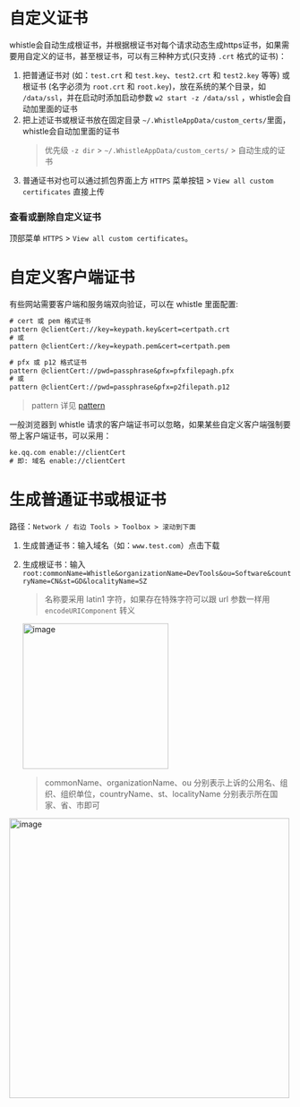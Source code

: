 # 自定义证书

 whistle会自动生成根证书，并根据根证书对每个请求动态生成https证书，如果需要用自定义的证书，甚至根证书，可以有三种种方式(只支持 `.crt` 格式的证书)：

  1. 把普通证书对 (如：`test.crt` 和 `test.key`、`test2.crt` 和 `test2.key` 等等) 或根证书 (名字必须为 `root.crt` 和 `root.key`)，放在系统的某个目录，如 `/data/ssl`，并在启动时添加启动参数 `w2 start -z /data/ssl` ，whistle会自动加里面的证书
  2. 把上述证书或根证书放在固定目录 `~/.WhistleAppData/custom_certs/`里面，whistle会自动加里面的证书
      > 优先级 `-z dir` > `~/.WhistleAppData/custom_certs/` > 自动生成的证书
  3. 普通证书对也可以通过抓包界面上方 `HTTPS` 菜单按钮 > `View all custom certificates` 直接上传

### 查看或删除自定义证书
顶部菜单 `HTTPS` > `View all custom certificates`。

# 自定义客户端证书
有些网站需要客户端和服务端双向验证，可以在 whistle 里面配置:

``` txt
# cert 或 pem 格式证书
pattern @clientCert://key=keypath.key&cert=certpath.crt
# 或
pattern @clientCert://key=keypath.pem&cert=certpath.pem

# pfx 或 p12 格式证书
pattern @clientCert://pwd=passphrase&pfx=pfxfilepagh.pfx
# 或
pattern @clientCert://pwd=passphrase&pfx=p2filepath.p12
```
> pattern 详见 [pattern](./pattern.html)

一般浏览器到 whistle 请求的客户端证书可以忽略，如果某些自定义客户端强制要带上客户端证书，可以采用：

``` txt
ke.qq.com enable://clientCert
# 即: 域名 enable://clientCert
```
# 生成普通证书或根证书
路径：`Network / 右边 Tools > Toolbox > 滚动到下面`

1. 生成普通证书：输入域名（如：`www.test.com`）点击下载
2. 生成根证书：输入 `root:commonName=Whistle&organizationName=DevTools&ou=Software&countryName=CN&st=GD&localityName=SZ`
   > 名称要采用 latin1 字符，如果存在特殊字符可以跟 url 参数一样用 `encodeURIComponent` 转义

   <img width="260" alt="image" src="https://user-images.githubusercontent.com/11450939/203893368-210ff8f8-0826-4712-87a4-a3bd3ce32715.png">

   > commonName、organizationName、ou 分别表示上诉的公用名、组织、组织单位，countryName、st、localityName 分别表示所在国家、省、市即可

<img width="500" alt="image" src="https://user-images.githubusercontent.com/11450939/203893050-1eb39659-5239-4be3-bdec-488acc64adb8.png">


